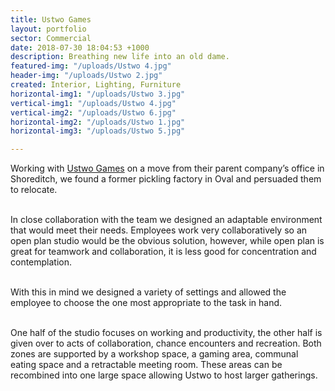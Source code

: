 ```yaml
---
title: Ustwo Games
layout: portfolio
sector: Commercial
date: 2018-07-30 18:04:53 +1000
description: Breathing new life into an old dame.
featured-img: "/uploads/Ustwo 4.jpg"
header-img: "/uploads/Ustwo 2.jpg"
created: Interior, Lighting, Furniture
horizontal-img1: "/uploads/Ustwo 3.jpg"
vertical-img1: "/uploads/Ustwo 4.jpg"
vertical-img2: "/uploads/Ustwo 6.jpg"
horizontal-img2: "/uploads/Ustwo 1.jpg"
horizontal-img3: "/uploads/Ustwo 5.jpg"

---
```

Working with [Ustwo Games](http://ustwogames.co.uk/) on a move from their parent company’s office in Shoreditch, we found a former pickling factory in Oval and persuaded them to relocate. <br><br>

In close collaboration with the team we designed an adaptable environment that would meet their needs. Employees work very collaboratively so an open plan studio would be the obvious solution, however, while open plan is great for teamwork and collaboration, it is less good for concentration and contemplation. <br><br>

With this in mind we designed a variety of settings and allowed the employee to choose the one most appropriate to the task in hand. <br><br>

One half of the studio focuses on working and productivity, the other half is given over to acts of collaboration, chance encounters and recreation. Both zones are supported by a workshop space, a gaming area, communal eating space and a retractable meeting room. These areas can be recombined into one large space allowing Ustwo to host larger gatherings.
